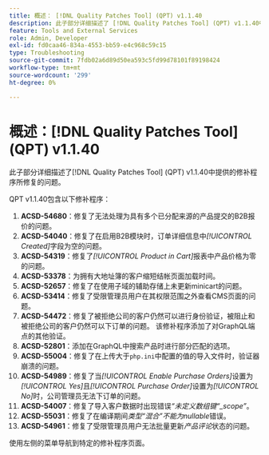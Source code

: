 ```yaml
---
title: 概述： [!DNL Quality Patches Tool] (QPT) v1.1.40
description: 此子部分详细描述了 [!DNL Quality Patches Tool] (QPT) v1.1.40中提供的修补程序所修复的问题。
feature: Tools and External Services
role: Admin, Developer
exl-id: fd0caa46-834a-4553-bb59-e4c968c59c15
type: Troubleshooting
source-git-commit: 7fdb02a6d89d50ea593c5fd99d78101f89198424
workflow-type: tm+mt
source-wordcount: '299'
ht-degree: 0%

---
```


# 概述：[!DNL Quality Patches Tool] (QPT) v1.1.40

此子部分详细描述了[!DNL Quality Patches Tool] (QPT) v1.1.40中提供的修补程序所修复的问题。

QPT v1.1.40包含以下修补程序：

1. **ACSD-54680**：修复了无法处理为具有多个已分配来源的产品提交的B2B报价的问题。
1. **ACSD-54040**：修复了在启用B2B模块时，订单详细信息中&#x200B;*[!UICONTROL Created]*&#x200B;字段为空的问题。
1. **ACSD-54319**：修复了&#x200B;*[!UICONTROL Product in Cart]*&#x200B;报表中产品价格为零的问题。
1. **ACSD-53378**：为拥有大地址簿的客户缩短结帐页面加载时间。
1. **ACSD-52657**：修复了在使用子域的辅助存储上未更新minicart的问题。
1. **ACSD-53414**：修复了受限管理员用户在其权限范围之外查看CMS页面的问题。
1. **ACSD-54472**：修复了被拒绝公司的客户仍然可以进行身份验证，被阻止和被拒绝公司的客户仍然可以下订单的问题。 该修补程序添加了对GraphQL端点的其他验证。
1. **ACSD-52801**：添加在GraphQL中搜索产品时进行部分匹配的选项。
1. **ACSD-55004**：修复了在上传大于`php.ini`中配置的值的导入文件时，验证器崩溃的问题。
1. **ACSD-54989**：修复了当&#x200B;*[!UICONTROL Enable Purchase Orders]*&#x200B;设置为&#x200B;*[!UICONTROL Yes]*&#x200B;且&#x200B;*[!UICONTROL Purchase Order]*&#x200B;设置为&#x200B;*[!UICONTROL No]*&#x200B;时，公司管理员无法下订单的问题。
1. **ACSD-54007**：修复了导入客户数据时出现错误&#x200B;*“未定义数组键“_scope”*。
1. **ACSD-55031**：修复了在编译期间&#x200B;*类型“混合”不能为nullable*&#x200B;错误。
1. **ACSD-54961**：修复了受限管理员用户无法批量更新&#x200B;*产品评论*&#x200B;状态的问题。

使用左侧的菜单导航到特定的修补程序页面。
